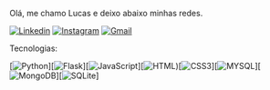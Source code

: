 Olá, me chamo Lucas e deixo abaixo minhas redes.

[![Linkedin](https://img.shields.io/badge/LinkedIn-0077B5?style=for-the-badge&logo=linkedin&logoColor=white)](https://www.linkedin.com/in/lucasvaldetario/?originalSubdomain=br)
[![Instagram](https://img.shields.io/badge/Instagram-E4405F?style=for-the-badge&logo=instagram&logoColor=white)](https://www.instagram.com/lucas.valdetario/)
[![Gmail](https://img.shields.io/badge/Gmail-D14836?style=for-the-badge&logo=gmail&logoColor=white)](mailto:lucas.valdetario@gmail.com)


Tecnologias:

[![Python](https://img.shields.io/badge/Python-3776AB?style=for-the-badge&logo=python&logoColor=white)][![Flask](https://img.shields.io/badge/Flask-000000?style=for-the-badge&logo=flask&logoColor=white)][![JavaScript](https://img.shields.io/badge/JavaScript-F7DF1E?style=for-the-badge&logo=javascript&logoColor=black)][![HTML](https://img.shields.io/badge/HTML5-E34F26?style=for-the-badge&logo=html5&logoColor=white))[![CSS3](https://img.shields.io/badge/CSS3-1572B6?style=for-the-badge&logo=css3&logoColor=white)][![MYSQL](https://img.shields.io/badge/MySQL-00000F?style=for-the-badge&logo=mysql&logoColor=white)][![MongoDB](https://img.shields.io/badge/MongoDB-4EA94B?style=for-the-badge&logo=mongodb&logoColor=white)][![SQLite](https://img.shields.io/badge/SQLite-07405E?style=for-the-badge&logo=sqlite&logoColor=white)]
